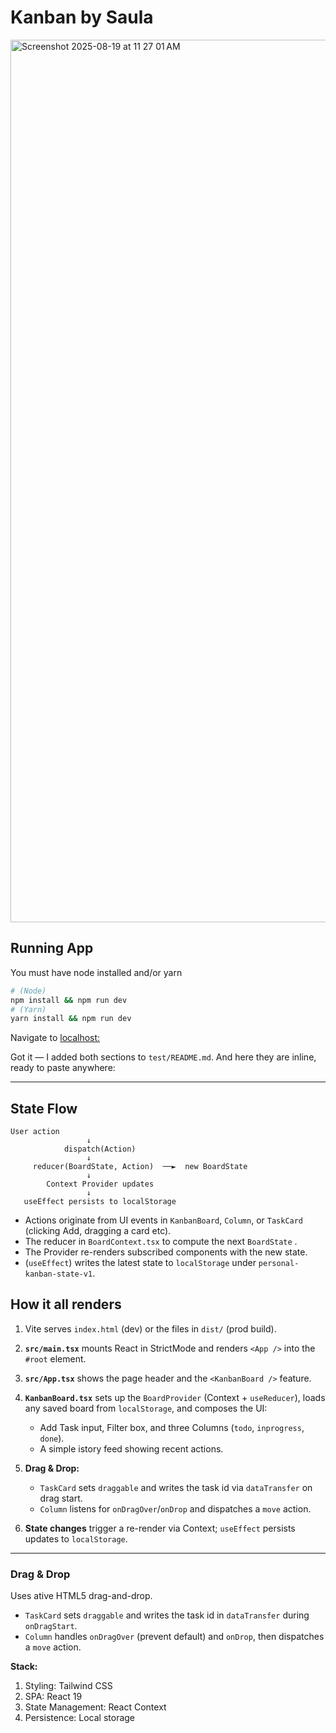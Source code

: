 # Kanban by Saula

<img width="1647" height="1412" alt="Screenshot 2025-08-19 at 11 27 01 AM" src="https://github.com/user-attachments/assets/abe171f0-c62e-464d-8cf4-91cd23330105" />

## Running App
You must have node installed and/or yarn

```bash
# (Node)
npm install && npm run dev
# (Yarn)
yarn install && npm run dev
```
Navigate to [localhost:](http://localhost:5173/)


Got it — I added both sections to `test/README.md`. And here they are inline, ready to paste anywhere:

---

## State Flow

```text
User action 
                 ↓
            dispatch(Action)
                 ↓
     reducer(BoardState, Action)  ──►  new BoardState
                 ↓
        Context Provider updates
                 ↓
   useEffect persists to localStorage
```

* Actions originate from UI events in `KanbanBoard`, `Column`, or `TaskCard` (clicking Add, dragging a card etc).
* The reducer in `BoardContext.tsx` to compute the next `BoardState` .
* The Provider re-renders subscribed components with the new state.
*  (`useEffect`) writes the latest state to `localStorage` under `personal-kanban-state-v1`.

## How it all renders

1. Vite serves `index.html` (dev) or the files in `dist/` (prod build).
2. **`src/main.tsx`** mounts React in StrictMode and renders `<App />` into the `#root` element.
3. **`src/App.tsx`** shows the page header and the `<KanbanBoard />` feature.
4. **`KanbanBoard.tsx`** sets up the `BoardProvider` (Context + `useReducer`), loads any saved board from `localStorage`, and composes the UI:
   * Add Task input, Filter box, and three Columns (`todo`, `inprogress`, `done`).
   * A simple istory feed showing recent actions.
5. **Drag & Drop:**

   * `TaskCard` sets `draggable` and writes the task id via `dataTransfer` on drag start.
   * `Column` listens for `onDragOver`/`onDrop` and dispatches a `move` action.
6. **State changes** trigger a re-render via Context; `useEffect` persists updates to `localStorage`.


---


    
### Drag & Drop
Uses ative HTML5 drag-and-drop.
- `TaskCard` sets `draggable` and writes the task id in `dataTransfer` during `onDragStart`.
- `Column` handles `onDragOver` (prevent default) and `onDrop`, then dispatches a `move` action.

  
**Stack:**
1. Styling: Tailwind CSS
2. SPA: React 19
3. State Management: React Context
4. Persistence: Local storage
